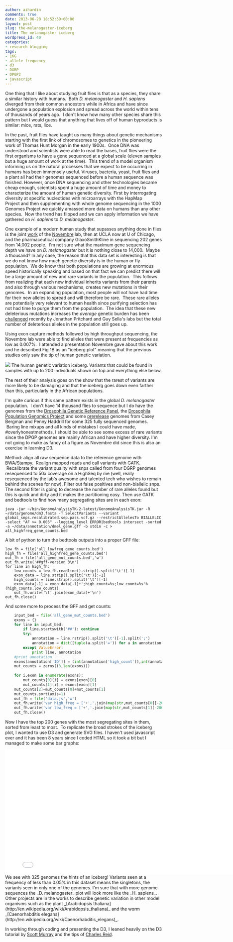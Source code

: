 ```yaml
---
author: aihardin
comments: true
date: 2013-06-20 18:52:59+00:00
layout: post
slug: the-melanogaster-iceberg
title: The melanogaster iceberg
wordpress_id: 40
categories:
- research blogging
tags:
- 1KG
- allele frequency
- d3
- DGRP
- DPGP2
- javascript
---
```


One thing that I like about studying fruit flies is that as a species, they share a similar history with humans.  Both _D. melanogaster_ and _H. sapiens_ diverged from their common ancestors while in Africa and have since undergone a population explosion and spread across the world within tens of thousands of years ago.  I don't know how many other species share this pattern but I would guess that anything that lives off of human byproducts is similar: mice, rats, lice.

In the past, fruit flies have taught us many things about genetic mechanisms starting with the first link of chromosomes to genetics in the pioneering work of Thomas Hunt Morgan in the early 1900s.  Once DNA was understood and scientists were able to read the bases, fruit flies were the first organisms to have a gene sequenced at a global scale (eleven samples but a huge amount of work at the time).  This trend of a model organism informing us on the natural processes that we expect to be occurring in humans has been immensely useful. Viruses, bacteria, yeast, fruit flies and a plant all had their genomes sequenced before a human sequence was finished. However, once DNA sequencing and other technologies became cheap enough, scientists spent a huge amount of time and money to characterize the amount of human genetic diversity. First by interrogating diversity at specific nucleotides with microarrays with the HapMap Project and then supplementing with whole genome sequencing in the 1000 Genomes Project we quickly amassed more data on humans than any other species.  Now the trend has flipped and we can apply information we have gathered on _H. sapiens_ to _D. melanogaster_.

One example of a modern human study that supasses anything done in flies is the joint [work](http://www.ncbi.nlm.nih.gov/pubmed/22604722) of the [Novembre](http://jnpopgen.org/) lab, then at UCLA now at U of Chicago, and the pharmaceutical company GlaxoSmithKline in sequencing 202 genes from 14,002 people.  I'm not sure what the maximum gene sequencing depth we have on _D. melanogaster_ but it is nothing close to 14,000.  Maybe a thousand? In any case, the reason that this data set is interesting is that we do not know how much genetic diversity is in the human or fly population.  We do know that both populations are growing at enormous speed historically speaking and based on that fact we can predict there will be a large amount of new and rare variants in the population.  This follows from realizing that each new individual inherits variants from their parents and also through various mechanisms, creates new mutations in their genomes.  In an expanding population, most people will not have had time for their new alleles to spread and will therefore be rare.  These rare alleles are potentially very relevant to human health since purifying selection has not had time to purge them from the population.  The idea that these new deleterious mutations increases the _average_ genetic burden has been [challenged](http://haldanessieve.org/2013/05/10/the-deleterious-mutation-load-is-insensitive-to-recent-population-history/) recently by Jonathan Pritchard and Guy Sella's labs but the total number of deleterious alleles in the population still goes up.

Using exon capture methods followed by high throughput sequencing, the Novembre lab were able to find alleles that were present at frequencies as low as 0.007%.  I attended a presentation Novembre gave about this work and he described Fig 1B as an "iceberg plot" meaning that the previous studies only saw the tip of human genetic variation.

![](http://newsroom.ucla.edu/portal/ucla/artwork/3/4/0/7/4/234074/John_Novembre_2012_iceberg_image.jpg) The human genetic variation iceberg. Variants that could be found in samples with up to 200 individuals shown on top and everything else below.

The rest of their analysis goes on the show that the rarest of variants are more likely to be damaging and that the iceberg goes down even farther than this, particularly in the African populations.

I'm quite curious if this same pattern exists in the global _D. melanogaster_ population.  I don't have 14 thousand flies to sequence but I do have the genomes from the [Drosophila Genetic Reference Panel](http://dgrp.gnets.ncsu.edu/), the [Drosophila Population Genomics Project](http://www.dpgp.org/dpgp2/DPGP2.html) and some [prerelease](http://bergmanlab.smith.man.ac.uk/?p=1685) genomes from Casey Bergman and Penny Haddrill for some 325 fully sequenced genomes.  Baring line mixups and all kinds of mistakes I could have made, #overlyhonestmethods, I should be able to see some excess of rare variants since the DPGP genomes are mainly African and have higher diversity. I'm not going to make as fancy of a figure as Novembre did since this is also an exercise in learning D3.

Method: align all raw sequence data to the reference genome with BWA/Stampy.  Realign mapped reads and call variants with GATK.  Recalibrate the variant quality with snps called from four DGRP genomes resequenced to 50x coverage on a HighSeq by me (well, really resequenced by the lab's awesome and talented tech who wishes to remain behind the scenes for now). Filter out false positives and non-biallelic snps. The second filter is going to decrease the number of rare alleles found but this is quick and dirty and it makes the partitioning easy. Then use GATK and bedtools to find how many segregating sites are in each exon:

    
    java -jar ~/bin/GenomeAnalysisTK-2-latest/GenomeAnalysisTK.jar -R ~/data/genome/dm3.fasta -T SelectVariants --variant global_snps.recalibrated.sep.pass.vcf.gz --restrictAllelesTo BIALLELIC -select "AF >= 0.005" --logging_level ERROR|bedtools intersect -sorted -a ~/data/annotation/dmel_gene.gff -b stdin -c > all_highfreq_gene_counts.bed


A bit of python to turn the bedtools outputs into a proper GFF file:

    
    low_fh = file('all_lowfreq_gene_counts.bed')
    high_fh = file('all_highfreq_gene_counts.bed')
    out_fh = file('all_gene_mut_counts.bed','w')
    out_fh.write('##gff-version 3\n')
    for line in high_fh:
        low_counts = low_fh.readline().strip().split('\t')[-1]
        exon_data = line.strip().split('\t')[:-1]
        high_counts = line.strip().split('\t')[-1]
        exon_data[-1] = exon_data[-1]+';high_count=%s;low_count=%s'%(high_counts,low_counts)
        out_fh.write('\t'.join(exon_data)+'\n')
    out_fh.close()


And some more to process the GFF and get counts:

```python
    input_bed = file('all_gene_mut_counts.bed')
    exons = {}
    for line in input_bed:
        if line.startswith('##'): continue
        try:
            annotation = line.rstrip().split('\t')[-1].split(';')
            annotation = dict([tuple(a.split('=')) for a in annotation if '=' in a]) #skips the flag values but don't need them
        except ValueError:
            print line, annotation
    #print annotation
    exons[annotation['ID']] = (int(annotation['high_count']),int(annotation['low_count']))
    mut_counts = zeros((3,len(exons)))
    
    for i,exon in enumerate(exons):
        mut_counts[0][i] = exons[exon][0]
        mut_counts[1][i] = exons[exon][1]
    mut_counts[2]=mut_counts[0]+mut_counts[1]
    mut_counts.sort(axis=1)
    out_fh = file('data.js','w')
    out_fh.write('var high_freq = ['+','.join(map(str,mut_counts[0][-200:]))+']\n')
    out_fh.write('var low_freq = ['+','.join(map(str,mut_counts[1][-200:]))+']\n')
    out_fh.close()
```

Now I have the top 200 genes with the most segregating sites in them, sorted from least to most.  To replicate the broad strokes of the iceberg plot, I wanted to use D3 and generate SVG files. I haven't used javascript ever and it has been 8 years since I coded HTML so it took a bit but I managed to make some bar graphs:
<iframe style="border: 0px;" src="{{ "/plots/iceberg.html" | prepend: site.baseurl }}" height="400" width="800" scrolling="no"></iframe>
We see with 325 genomes the hints of an iceberg! Variants seen at a frequency of less than 0.05% in this dataset means the singletons, the variants seen in only one of the genomes. I'm sure that with more genome sequences the _D. melanogaster_ plot will look more like the _H. sapiens_. Other projects are in the works to describe genetic variation in other model organisms such as the plant _[Arabidopsis thaliana](http://en.wikipedia.org/wiki/Arabidopsis_thaliana)_ and the worm _[Caenorhabditis elegans](http://en.wikipedia.org/wiki/Caenorhabditis_elegans)_.

In working through coding and presenting the D3, I leaned heavily on the D3 tutorial by [Scott Murray](http://alignedleft.com/tutorials/d3/) and the tips of [Charles Reid](http://charlesmartinreid.com/wordpress/2012/08/d3-and-wordpress/).
